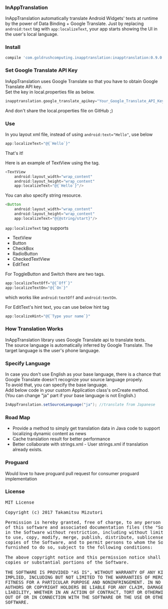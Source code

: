 ### InAppTranslation
InAppTranslation automatically translate Android Widgets' texts at runtime by the power of Data Binding + Google Translate.
Just by replacing `android:text` tag with `app:localizeText`, your app starts showing the UI in the user's local language.

### Install
```groovy
compile 'com.goldrushcomputing.inapptranslation:inapptranslation:0.9.0'
```

### Set Google Translate API Key
InAppTranslation uses Google Translate so that you have to obtain Google Translate API key.  
Set the key in local.properties file as below.
```groovy
inapptranslation.google_translate_apikey="Your_Google_Translate_API_Key"
```
And don't share the local.properties file on GitHub ;)

### Use
In you layout xml file, instead of using `android:text="Hello"`, use below
```java
app:localizeText="@{`Hello`}"
```
That's it!

Here is an example of TextView using the tag.
```java
<TextView
    android:layout_width="wrap_content"
    android:layout_height="wrap_content"
    app:localizeText="@{`Hello`}"/>
```

You can also specify string resource.
```java
<Button
    android:layout_width="wrap_content"
    android:layout_height="wrap_content"
    app:localizeText="@{@string/start}"/>
```
`app:localizeText` tag supports
* TextView
* Button
* CheckBox
* RadioButton
* CheckedTextView
* EditText

For ToggleButton and Switch there are two tags. 
```java
app:localizeTextOff="@{`Off`}"
app:localizeTextOn="@{`On`}"
```
which works like `android:textOff` and `android:textOn`.

For EditText's hint text, you can use below hint tag
```java
app:localizeHint="@{`Type your name`}"
```

### How Translation Works
InAppTranslation library uses Google Translate api to translate texts.  
The source language is automatically inferred by Google Translate.
The target language is the user's phone language.

### Specify Language
In case you don't use English as your base language, there is a chance that Google Translate doesn't recognize your source language propely.  
To avoid that, you can specify the base language.  
Add below code in your custom Application class's onCreate method.  
(You can change "ja" part if your base language is not English.)
```java
InAppTranslation.setSourceLanguage("ja"); //translate from Japanese
```

### Road Map
* Provide a method to simply get translation data in Java code to support localizing dynamic content as news
* Cache translation result for better performance
* Better collaborate with strings.xml - User strings.xml if translation already exists. 



### Proguard
Would love to have proguard pull request for consumer proguard implementation

### License
<pre>
MIT License

Copyright (c) 2017 Takamitsu Mizutori

Permission is hereby granted, free of charge, to any person obtaining a copy
of this software and associated documentation files (the "Software"), to deal
in the Software without restriction, including without limitation the rights
to use, copy, modify, merge, publish, distribute, sublicense, and/or sell
copies of the Software, and to permit persons to whom the Software is
furnished to do so, subject to the following conditions:

The above copyright notice and this permission notice shall be included in all
copies or substantial portions of the Software.

THE SOFTWARE IS PROVIDED "AS IS", WITHOUT WARRANTY OF ANY KIND, EXPRESS OR
IMPLIED, INCLUDING BUT NOT LIMITED TO THE WARRANTIES OF MERCHANTABILITY,
FITNESS FOR A PARTICULAR PURPOSE AND NONINFRINGEMENT. IN NO EVENT SHALL THE
AUTHORS OR COPYRIGHT HOLDERS BE LIABLE FOR ANY CLAIM, DAMAGES OR OTHER
LIABILITY, WHETHER IN AN ACTION OF CONTRACT, TORT OR OTHERWISE, ARISING FROM,
OUT OF OR IN CONNECTION WITH THE SOFTWARE OR THE USE OR OTHER DEALINGS IN THE
SOFTWARE.
</pre>
